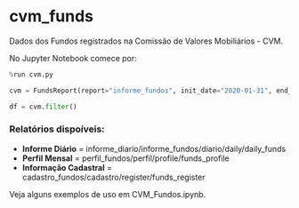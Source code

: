 # cvm_funds
Dados dos Fundos registrados na Comissão de Valores Mobiliários - CVM.

No Jupyter Notebook comece por:

```python
%run cvm.py

cvm = FundsReport(report="informe_fundos", init_date="2020-01-31", end_date="2021-01-29")

df = cvm.filter()
```

### Relatórios dispoíveis:
- **Informe Diário** = informe_diario/informe_fundos/diario/daily/daily_funds
- **Perfil Mensal** = perfil_fundos/perfil/profile/funds_profile
- **Informação Cadastral** = cadastro_fundos/cadastro/register/funds_register

Veja alguns exemplos de uso em CVM_Fundos.ipynb.
